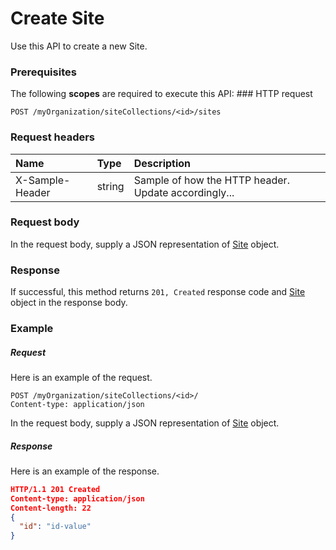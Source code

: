 # Create Site

Use this API to create a new Site.
### Prerequisites
The following **scopes** are required to execute this API: ### HTTP request
<!-- { "blockType": "ignored" } -->
```http
POST /myOrganization/siteCollections/<id>/sites

```
### Request headers
| Name       | Type | Description|
|:---------------|:--------|:----------|
| X-Sample-Header  | string  | Sample of how the HTTP header. Update accordingly...|

### Request body
In the request body, supply a JSON representation of [Site](../resources/site.md) object.


### Response
If successful, this method returns `201, Created` response code and [Site](../resources/site.md) object in the response body.

### Example
##### Request
Here is an example of the request.
<!-- {
  "blockType": "request",
  "name": "create_site_from_sitecollection"
}-->
```http
POST /myOrganization/siteCollections/<id>/
Content-type: application/json
```
In the request body, supply a JSON representation of [Site](../resources/site.md) object.
##### Response
Here is an example of the response.
<!-- {
  "blockType": "response",
  "truncated": false,
  "@odata.type": "site"
} -->
```json
HTTP/1.1 201 Created
Content-type: application/json
Content-length: 22
{
  "id": "id-value"
}
```

<!-- uuid: 24867270-38b1-45eb-8886-276cfbbe546b
2015-10-15 03:41:21 UTC -->
<!-- {
  "type": "#page.annotation",
  "description": "Create Site",
  "keywords": "",
  "section": "documentation",
  "tocPath": ""
}-->